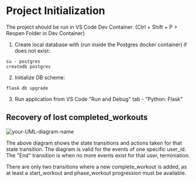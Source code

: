 # Project Initialization

The project should be run in VS Code Dev Container. (Ctrl + Shift + P > Reopen Folder in Dev Container)

1. Create local database with (run inside the Postgres docker container) if does not exist:

```
su - postgres
createdb postgres
```

2. Initialize DB scheme:

```
flask db upgrade
```

3. Run application from VS Code "Run and Debug" tab - "Python: Flask"


## Recovery of lost completed_workouts

![your-UML-diagram-name](http://www.plantuml.com/plantuml/proxy?cache=no&src=https://raw.githubusercontent.com/frejsoya/dummy/master/state-dia.uml)


The above diagram shows the state transitions and actions taken for that state transition. The diagram is valid for the events of one specific user_id.
The "End" transition is when no more events exist for that user, terminiation.

There are only two transitions where a new complete_workout is added, as at least a start_workout and phase_workout progression must be available.













